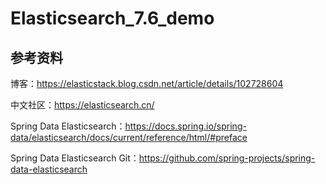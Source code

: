 # Elasticsearch_7.6_demo

## 参考资料
博客：https://elasticstack.blog.csdn.net/article/details/102728604

中文社区：https://elasticsearch.cn/

Spring Data Elasticsearch：https://docs.spring.io/spring-data/elasticsearch/docs/current/reference/html/#preface

Spring Data Elasticsearch Git：https://github.com/spring-projects/spring-data-elasticsearch

